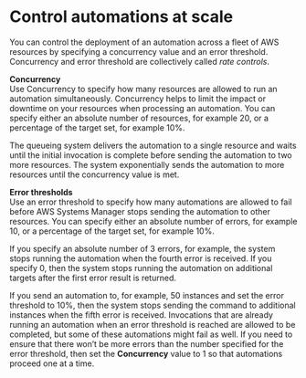 # Control automations at scale<a name="running-automations-scale-controls"></a>

You can control the deployment of an automation across a fleet of AWS resources by specifying a concurrency value and an error threshold\. Concurrency and error threshold are collectively called *rate controls*\.

**Concurrency**  
Use Concurrency to specify how many resources are allowed to run an automation simultaneously\. Concurrency helps to limit the impact or downtime on your resources when processing an automation\. You can specify either an absolute number of resources, for example 20, or a percentage of the target set, for example 10%\.

The queueing system delivers the automation to a single resource and waits until the initial invocation is complete before sending the automation to two more resources\. The system exponentially sends the automation to more resources until the concurrency value is met\.

**Error thresholds**  
Use an error threshold to specify how many automations are allowed to fail before AWS Systems Manager stops sending the automation to other resources\. You can specify either an absolute number of errors, for example 10, or a percentage of the target set, for example 10%\.

If you specify an absolute number of 3 errors, for example, the system stops running the automation when the fourth error is received\. If you specify 0, then the system stops running the automation on additional targets after the first error result is returned\.

If you send an automation to, for example, 50 instances and set the error threshold to 10%, then the system stops sending the command to additional instances when the fifth error is received\. Invocations that are already running an automation when an error threshold is reached are allowed to be completed, but some of these automations might fail as well\. If you need to ensure that there won’t be more errors than the number specified for the error threshold, then set the **Concurrency** value to 1 so that automations proceed one at a time\. 